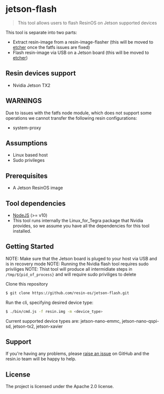 # jetson-flash

> This tool allows users to flash ResinOS on Jetson supported devices

This tool is separate into two parts:
- Extract resin-image from a resin-image-flasher (this will be moved to [etcher](https://github.com/resin-io/etcher) once the fatfs issues are fixed)
- Flash resin-image via USB on a Jetson board (this will be moved to [etcher](https://github.com/resin-io/etcher))

Resin devices support
---------------------

* Nvidia Jetson TX2

WARNINGS
--------

Due to issues with the fatfs node module, which does not support some operations we cannot transfer the following resin configurations:

* system-proxy

Assumptions
-----------

- Linux based host
- Sudo privileges

Prerequisites
-------------

-  A Jetson ResinOS image 

Tool dependencies
-----------------

- [NodeJS](https://nodejs.org) (>= v10)
- This tool runs internally the Linux_for_Tegra package that Nvidia provides, so we assume you have all the dependencies for this tool installed.

Getting Started
---------------

NOTE: Make sure that the Jetson board is pluged to your host via USB and is in recovery mode
NOTE: Running the Nvidia flash tool requires sudo priviliges
NOTE: Thist tool will produce all intermidiate steps in `/tmp/${pid_of_process}` and will require sudo priviliges to delete

Clone this repository
```sh
$ git clone https://github.com/resin-os/jetson-flash.git
```

Run the cli, specifying desired device type:
```sh
$ ./bin/cmd.js -f resin.img -m <device_type>
```

Current supported device types are: jetson-nano-emmc, jetson-nano-qspi-sd, jetson-tx2, jetson-xavier

Support
-------

If you're having any problems, please [raise an issue](https://github.com/resin-io/jetson-flash/issues/new) on GitHub and the resin.io team will be happy to help.

License
-------

The project is licensed under the Apache 2.0 license.
